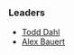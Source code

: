 ### Leaders

* [Todd Dahl](mailto:todd.dahl@owasp.org)
* [Alex Bauert](mailto:alex.bauert@owasp.org)

